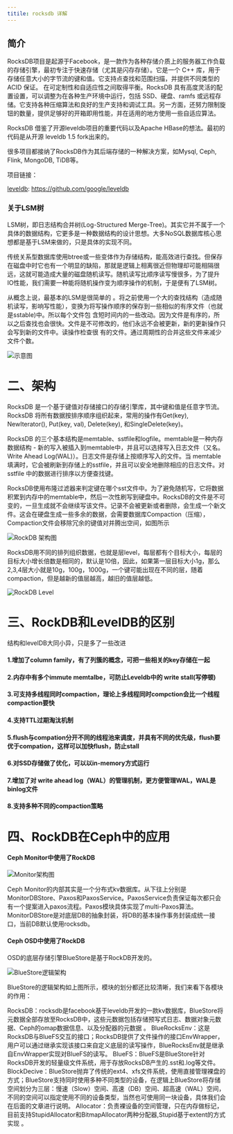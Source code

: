 ```yaml
---
titile: rocksdb 详解
---
```

## 简介
  RocksDB项目是起源于Facebook，是一款作为各种存储介质上的服务器工作负载的存储引擎，最初专注于快速存储（尤其是闪存存储）。它是一个 C++ 库，用于存储任意大小的字节流的键和值。它支持点查找和范围扫描，并提供不同类型的 ACID 保证。
  在可定制性和自适应性之间取得平衡。RocksDB 具有高度灵活的配置设置，可以调整为在各种生产环境中运行，包括 SSD、硬盘、ramfs 或远程存储。它支持各种压缩算法和良好的生产支持和调试工具。另一方面，还努力限制旋钮的数量，提供足够好的开箱即用性能，并在适用的地方使用一些自适应算法。

  RocksDB 借鉴了开源leveldb项目的重要代码以及Apache HBase的想法。最初的代码是从开源 leveldb 1.5 fork出来的。

  很多项目都接纳了RocksDB作为其后端存储的一种解决方案，如Mysql, Ceph, Flink, MongoDB, TiDB等。
  
  项目链接：
  
  [leveldb](https://github.com/google/leveldb):     https://github.com/google/leveldb

### 关于LSM树
LSM树，即日志结构合并树(Log-Structured Merge-Tree)。其实它并不属于一个具体的数据结构，它更多是一种数据结构的设计思想。大多NoSQL数据库核心思想都是基于LSM来做的，只是具体的实现不同。

传统关系型数据库使用btree或一些变体作为存储结构，能高效进行查找。但保存在磁盘中时它也有一个明显的缺陷，那就是逻辑上相离很近但物理却可能相隔很远，这就可能造成大量的磁盘随机读写。随机读写比顺序读写慢很多，为了提升IO性能，我们需要一种能将随机操作变为顺序操作的机制，于是便有了LSM树。

从概念上说，最基本的LSM是很简单的 。将之前使用一个大的查找结构（造成随机读写，影响写性能），变换为将写操作顺序的保存到一些相似的有序文件（也就是sstable)中。所以每个文件包 含短时间内的一些改动。因为文件是有序的，所以之后查找也会很快。文件是不可修改的，他们永远不会被更新，新的更新操作只会写到新的文件中。读操作检查很 有的文件。通过周期性的合并这些文件来减少文件个数。

![示意图](  /assets/image/ceph/LSM-archietcture.png)

# 二、架构
  RocksDB 是一个基于键值对存储接口的存储引擎库，其中键和值是任意字节流。RocksDB 将所有数据按排序顺序组织起来，常用的操作有Get(key), NewIterator(), Put(key, val), Delete(key), 和SingleDelete(key)。

  RocksDB 的三个基本结构是memtable、sstfile和logfile。memtable是一种内存数据结构 - 新的写入被插入到memtable中，并且可以选择写入日志文件（又名。Write Ahead Log(WAL)）。日志文件是存储上按顺序写入的文件。当 memtable 填满时，它会被刷新到存储上的sstfile，并且可以安全地删除相应的日志文件。对 sstfile 中的数据进行排序以方便查找键。

RocksDB使用布隆过滤器来判定键在哪个sst文件中。为了避免随机写，它将数据积累到内存中的memtable中，然后一次性刷写到硬盘中。RocksDB的文件是不可变的，一旦生成就不会继续写该文件。记录不会被更新或者删除，会生成一个新文件。这会在硬盘生成一些多余的数据，会需要数据库Compaction（压缩），Compaction文件会移除冗余的键值对并腾出空间，如图所示

![RockDB 架构图](  /assets/image/ceph/architecture.png)

RocksDB用不同的排列组织数据，也就是层level，每层都有个目标大小，每层的目标大小增长倍数是相同的，默认是10倍，因此，如果第一层目标大小1g，那么2,3,4层大小就是10g，100g，1000g，一个键可能出现在不同的层，随着compaction，但是越新的值层越高，越旧的值层越低。

![RockDB Level](  /assets/image/ceph/rockdb-level.png)


# 三、RockDB和LevelDB的区别
结构和levelDB大同小异，只是多了一些改进

#### 1.增加了column family，有了列簇的概念，可把一些相关的key存储在一起
#### 2.内存中有多个immute memtalbe，可防止Leveldb中的 write stall(写停顿)
#### 3.可支持多线程同时compaction，理论上多线程同时compction会比一个线程compaction要快
#### 4.支持TTL过期淘汰机制
#### 5.flush与compation分开不同的线程池来调度，并具有不同的优先级，flush要优于compation，这样可以加快flush，防止stall
#### 6.对SSD存储做了优化，可以以in-memory方式运行
#### 7.增加了对 write ahead log（WAL）的管理机制，更方便管理WAL，WAL是binlog文件
#### 8.支持多种不同的compaction策略


# 四、RockDB在Ceph中的应用
#### Ceph Monitor中使用了RockDB

![Monitor架构图](  /assets/image/ceph/monitor.png)

Ceph Monitor的内部其实是一个分布式kv数据库。从下往上分别是MonitorDBStore、Paxos和PaxosService。PaxosService负责保证每次都只会有一个提案进入paxos流程。Paxos模块具体实现了multi-Paxos算法。MonitorDBStore是对底层DB的抽象封装，将DB的基本操作事务封装成统一接口，当前DB默认使用rocksdb。

#### Ceph OSD中使用了RockDB
OSD的底层存储引擎BlueStore是基于RockDB开发的。

![BlueStore逻辑架构](  /assets/image/ceph/bluestore.png)

BlueStore的逻辑架构如上图所示，模块的划分都还比较清晰，我们来看下各模块的作用：

RocksDB：rocksdb是facebook基于leveldb开发的一款kv数据库，BlueStore将元数据全部存放至RocksDB中，这些元数据包括存储预写式日志、数据对象元数据、Ceph的omap数据信息、以及分配器的元数据 。
BlueRocksEnv：这是RocksDB与BlueFS交互的接口；RocksDB提供了文件操作的接口EnvWrapper，用户可以通过继承实现该接口来自定义底层的读写操作，BlueRocksEnv就是继承自EnvWrapper实现对BlueFS的读写。
BlueFS：BlueFS是BlueStore针对RocksDB开发的轻量级文件系统，用于存放RocksDB产生的.sst和.log等文件。
BlockDecive：BlueStore抛弃了传统的ext4、xfs文件系统，使用直接管理裸盘的方式；BlueStore支持同时使用多种不同类型的设备，在逻辑上BlueStore将存储空间划分为三层：慢速（Slow）空间、高速（DB）空间、超高速（WAL）空间，不同的空间可以指定使用不同的设备类型，当然也可使用同一块设备，具体我们会在后面的文章进行说明。
Allocator：负责裸设备的空间管理，只在内存做标记，目前支持StupidAllocator和BitmapAllocator两种分配器,Stupid基于extent的方式实现 。


